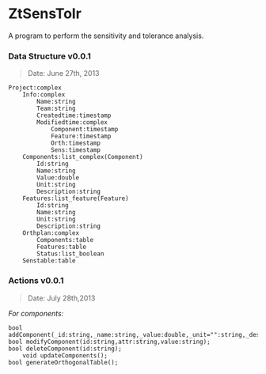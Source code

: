 # ZtSensTolr

A program to perform the sensitivity and tolerance analysis.

### Data Structure v0.0.1
> Date: June 27th, 2013

	Project:complex
	    Info:complex
	        Name:string
	        Team:string
	        Createdtime:timestamp
	        Modifiedtime:complex
	            Component:timestamp
	            Feature:timestamp
	            Orth:timestamp
	            Sens:timestamp
	    Components:list_complex(Component)
	        Id:string
	        Name:string
	        Value:double
	        Unit:string
	        Description:string
	    Features:list_feature(Feature)
	        Id:string
	        Name:string
	        Unit:string
	        Description:string
	    Orthplan:complex
	        Components:table
	        Features:table
	        Status:list_boolean
	    Senstable:table

### Actions v0.0.1
> Date: July 28th,2013

_For components:_

	bool addComponent(_id:string,_name:string,_value:double,_unit="":string,_des="":string);
	bool modifyComponent(id:string,attr:string,value:string);
	bool deleteComponent(id:string);
        void updateComponents();
	bool generateOrthogonalTable();
